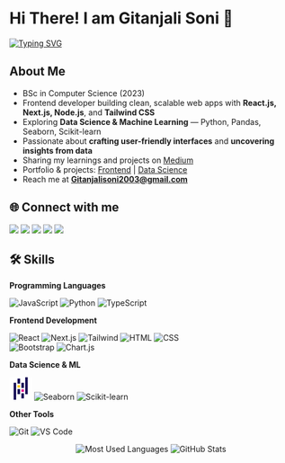 # Hi There! I am Gitanjali Soni 👋

[![Typing SVG](https://readme-typing-svg.herokuapp.com?size=24&color=36BCF7&lines=Frontend+Developer;React.js+%7C+Next.js+%7C+Node.js;Exploring+Data+Science+%F0%9F%8C%9F)](https://git.io/typing-svg)


## About Me

- BSc in Computer Science (2023)  
- Frontend developer building clean, scalable web apps with **React.js, Next.js, Node.js**, and **Tailwind CSS**  
- Exploring **Data Science & Machine Learning** — Python, Pandas, Seaborn, Scikit-learn  
- Passionate about **crafting user-friendly interfaces** and **uncovering insights from data**  
- Sharing my learnings and projects on [Medium](https://gitanjalisoni.medium.com/)  
- Portfolio & projects: [Frontend](https://gitanjali-ten.vercel.app/) | [Data Science](https://www.datascienceportfol.io/gitanjalisoni2003)  
- Reach me at **Gitanjalisoni2003@gmail.com**


## 🌐 Connect with me  

<a href="mailto:Gitanjalisoni2003@gmail.com"><img src="https://skillicons.dev/icons?i=gmail" width="40"/></a>
<a href="https://github.com/Gitanjali1909"><img src="https://skillicons.dev/icons?i=github" width="40"/></a>
<a href="https://www.linkedin.com/in/gitanjali-soni"><img src="https://skillicons.dev/icons?i=linkedin" width="40"/></a>
<a href="https://leetcode.com/gitanjalisoni"><img src="https://skillicons.dev/icons?i=leetcode" width="40"/></a>
<a href="https://www.hackerrank.com/gitanjalisoni201"><img src="https://skillicons.dev/icons?i=hackerrank" width="40"/></a>


## 🛠 Skills  

**Programming Languages**  

![JavaScript](https://skillicons.dev/icons?i=javascript) 
![Python](https://skillicons.dev/icons?i=python) 
![TypeScript](https://skillicons.dev/icons?i=typescript)   

**Frontend Development**  

![React](https://skillicons.dev/icons?i=react) 
![Next.js](https://skillicons.dev/icons?i=nextjs) 
![Tailwind](https://skillicons.dev/icons?i=tailwind) 
![HTML](https://skillicons.dev/icons?i=html) 
![CSS](https://skillicons.dev/icons?i=css)  
![Bootstrap](https://skillicons.dev/icons?i=bootstrap) 
![Chart.js](https://skillicons.dev/icons?i=chartjs)  

**Data Science & ML** 

<img src="https://raw.githubusercontent.com/devicons/devicon/master/icons/pandas/pandas-original.svg" alt="Pandas" width="40" height="40"/> <img src="https://seaborn.pydata.org/_images/logo-mark-lightbg.svg" alt="Seaborn" width="40" height="40"/> <img src="https://skillicons.dev/icons?i=scikitlearn" alt="Scikit-learn" width="40" height="40"/> 

**Other Tools**  

![Git](https://skillicons.dev/icons?i=git) 
![VS Code](https://skillicons.dev/icons?i=vscode) 


<p align="center">
  <img src="https://github-readme-stats.vercel.app/api/top-langs/?username=Gitanjali1909&layout=compact&theme=tokyonight" alt="Most Used Languages" height="165"/>
  <img src="https://github-readme-stats.vercel.app/api?username=Gitanjali1909&show_icons=true&theme=tokyonight" alt="GitHub Stats" height="165"/>
</p>
